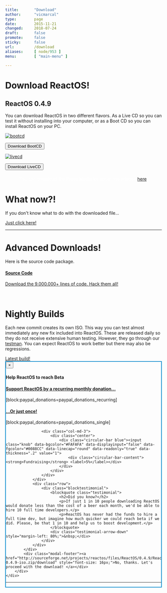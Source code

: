 ```yaml
---
title:       "Download"
author:      "vicmarcal"
type:        page
date:        2015-11-21
changed:     2018-07-24
draft:       false
promote:     false
sticky:      false
url:         /download
aliases:     [ node/953 ]
menu:        [ "main-menu" ]

---
```


<div class="row">
	<div class="col-md-12 dbodycenter">
		<h1>Download ReactOS!</h1>
		<div class="row dbodycenterfloat">
			<div class="col-md-4 dbodycenterdesc">
				<h2>ReactOS 0.4.9</h2>
				<p>You can download ReactOS in two different flavors. As a Live CD so you can test it without installing into your computer, or as a Boot CD so you can install ReactOS on your PC.</p>
			</div>
			<div class="col-md-4 dbodycenteritem">
				<p><a class="tooltp" data-original-title="A BootCD to install ReactOS" href="#" rel="tooltip"><img alt="bootcd" href="#" src="/images/pc.png"></a></p>
				<a data-original-title="I really prefer a BootCD!" rel="tooltip"><button class="btn-lg btn-primary" data-borl="BootCD" data-target="#bootcdModal" data-toggle="modal">Download BootCD</button></a> <!--<a  data-original-title="I really prefer a BootCD!" rel="tooltip" target="_blank" href="https://sourceforge.net/projects/reactos/files/ReactOS/0.4.9/ReactOS-0.4.9-iso.zip/download"><button class="btn-lg btn-primary" data-borl="BootCD"> Download BootCD</button></a>--></div>
			<div class="col-md-4 dbodycenteritem">
				<p><a class="tooltp" data-original-title=" A LiveCD to test ReactOS without installing" href="#" rel="tooltip"><img alt="livecd" href="#" src="/images/livecd.png"></a></p>
				<a data-original-title="Gimme a LiveCD!" rel="tooltip"><button class="btn-lg btn-primary" data-borl="LiveCD" data-target="#bootcdModal" data-toggle="modal">Download LiveCD</button></a> <!--<a  data-original-title="Gimme a LiveCD!" rel="tooltip" target="_blank" href="https://sourceforge.net/projects/reactos/files/ReactOS/0.4.9/ReactOS-0.4.9-live.zip/download"><button class="btn-lg btn-primary" data-borl="LiveCD"> Download LiveCD</button></a>--></div>
		</div>
               <div class="row dbodycenterfloat" style="margin-top:20px">
                            <div class="col-md-12 dbodycenterdesc" style="text-align:center; color:white">
                             You can download the <b>Press Media kit</b> about this release <a href="https://sourceforge.net/projects/reactos/files/ReactOS/0.4.9/ReactOS-0.4.9-PressKit.zip">here</a>.
                            </div>
              </div>
	</div>
</div>
<div class="row dbluesep">
	<h1>What now?!</h1>
	<div class="col-md-8">
		<p>If you don't know what to do with the downloaded file...</p>
	</div>
	<div class="col-md-4">
		<div><a class="btn btn-lg btn-primary" href="https://reactos.org/wiki/Installing_ReactOS">Just click here!</a></div>
	</div>
</div>
<hr class="tall">
<div class="row">
	<div class="col-md-12">
		<h1>Advanced Downloads!</h1>
		<p class="lead">Here is <!-- are some preloaded packages for some popular Virtual Machines, and of course--> the source code package.</p>
	</div>
</div>
<div class="row featured-boxes"><!--
	<div class="col-md-3" style="visibility: hidden">
		<div class="featured-box featured-box-qemu responsive  pull-left">
			<div class="box-content">
				<h4><a href="http://downloads.sourceforge.net/reactos/0.4.7/ReactOS-0.4.7-REL-QEMU.zip">QEMU Preloaded</a></h4>
				<p><a href="http://downloads.sourceforge.net/reactos/0.4.7/ReactOS-0.4.7-REL-QEMU.zip">This zip includes QEMU and ReactOS preinstalled.</a></p>
			</div>
		</div>
	</div>
	<div class="col-md-3" style="visibility: hidden">
		<div class="featured-box featured-box-vmware responsive pull-left">
			<div class="box-content">
				<h4><a href="https://sourceforge.net/projects/reactos/files/ReactOS/0.4.7/ReactOS-0.4.7-REL-VMware.zip/download">VMware Preloaded</a></h4
				<p><a href="https://sourceforge.net/projects/reactos/files/ReactOS/0.4.7/ReactOS-0.4.7-REL-VMware.zip/download">This zip includes a VMware config file and ReactOS preinstalled.</a></p>
			</div>
		</div>
	</div>
	<div class="col-md-3" style="visibility: hidden">
		<div class="featured-box featured-box-vbox responsive pull-left">
			<div class="box-content">
				<h4><a href="http://downloads.sourceforge.net/reactos/ReactOS-0.4.7-REL-vbox.zip">VirtualBox Preloaded</a></h4>
				<p><a href="http://downloads.sourceforge.net/reactos/ReactOS-0.4.7-REL-vbox.zip">This zip includes a VirtualBox config file and ReactOS preinstalled.</a></p>
			</div>
		</div>
	</div>-->
	<div class="col-md-12">
		<div class="featured-box featured-box-orange responsive">
			<div class="box-content">
				<h4><a href="http://downloads.sourceforge.net/reactos/ReactOS-0.4.9-src.zip">Source Code</a></h4>
				<p><a href="http://downloads.sourceforge.net/reactos/ReactOS-0.4.9-src.zip">Download the 9.000.000+ lines of code. Hack them all! </a></p>
			</div>
		</div>
	</div>
</div>
<br>
<div class="row">
	<div class="col-md-12">
		<h1>Nightly Builds</h1>
		<div class="col-md-8">
			<p class="center lead">Each new commit creates its own ISO. This way you can test almost immediately any new fix included into ReactOS. These are released daily so they do not receive extensive human testing. However, they go through our <a href="/testman">testman</a>. You can expect ReactOS to work better but there may also be regressions.</p>
		</div>
		<div class="col-md-4">
			<div><a class="btn btn-lg btn-primary" href="/getbuilds">Latest build!</a></div>
		</div>
	</div>
</div>

<script type="text/javascript" src="https://reactos.org/sites/all/modules/paypal_donations/js/paypal_donations.js"></script>
<div class="modal fade" id="bootcdModal" role="dialog" tabindex="-1">
	<div class="modal-dialog modal-lg" style="border: 2px solid rgb(0, 136, 204);" role="document">
		<div class="modal-content">
			<div class="modal-header"><button aria-label="Close" class="close" data-dismiss="modal" type="button"><span aria-hidden="true">×</span></button>
				<h4 class="modal-title">Help ReactOS to reach Beta</h4>
			</div>
			<div class="modal-body">
				<div class="row">
					<div class="col-md-9">
						<div class="panel-group secundary" id="accordion2">
							<div class="panel panel-default">
								<div class="panel-heading">
									<h4 class="panel-title"><a class="accordion-toggle" data-parent="#accordion2" data-toggle="collapse" href="#collapse2One">Support ReactOS by a recurring monthly donation...</a></h4>
								</div>
								<div class="accordion-body collapse in" id="collapse2One">
									<div class="panel-body">[block:paypal_donations=paypal_donations_recurring]</div>
								</div>
							</div>
							<div class="panel panel-default">
								<div class="panel-heading">
									<h4 class="panel-title"><a class="accordion-toggle" data-parent="#accordion2" data-toggle="collapse" href="#collapse2Two">...Or just once!</a></h4>
								</div>
								<div class="accordion-body collapse" id="collapse2Two">
									<div class="panel-body">[block:paypal_donations=paypal_donations_single]</div>
								</div>
							</div>
						</div>
					</div>

					<div class="col-md-3">
						<div class="center">
							<div class="circular-bar blue"><input class="knob" data-bgcolor="#FAFAFA" data-displayinput="false" data-fgcolor="#0088CC" data-linecap="round" data-readonly="true" data-thickness=".2" value="1">
								<div class="circular-bar-content"><strong>Fundraising</strong> <label>5%</label></div>
							</div>
						</div>
					</div>
				</div>
				<div class="row">
					<div class="blocktestimonial">
						<blockquote class="testimonial">
							<h2>Did you know?</h2>
							<p>If just 1 in 10 people downloading ReactOS would donate less than the cost of a beer each month, we'd be able to hire 10 full time developers.</p>
							<p>ReactOS has never had the funds to hire a full time dev, but imagine how much quicker we could reach beta if we did. Please, be that 1 in 10 and help us to boost development.</p>
						</blockquote>
						<div class="testimonial-arrow-down" style="margin-left: 80%;">&nbsp;</div>
					</div>
				</div>
			</div>
			<div class="modal-footer"><a href="http://sourceforge.net/projects/reactos/files/ReactOS/0.4.9/ReactOS-0.4.9-iso.zip/download" style="font-size: 16px;">No, thanks. Let's proceed with the download! </a></div>
		</div>
	</div>
</div>

<script type="text/javascript">
var $ = jQuery.noConflict();
$('#bootcdModal').on('show.bs.modal', function (event) {
  var button = $(event.relatedTarget) // Button that triggered the modal
  var kind = button.data('borl') // LiveCD or BootCD?
  var modal = $(this)
  modal.find('.modal-title').text('Download the ' + kind +'. Help ReactOS to reach Beta!')

 if ( kind == "LiveCD")
  var url = "https://sourceforge.net/projects/reactos/files/ReactOS/0.4.9/ReactOS-0.4.9-live.zip/download"
else
  var url = "https://sourceforge.net/projects/reactos/files/ReactOS/0.4.9/ReactOS-0.4.9-iso.zip/download"
 
  modal.find('.modal-footer a').attr("href", url)
});
</script>

<hr class="tall">
